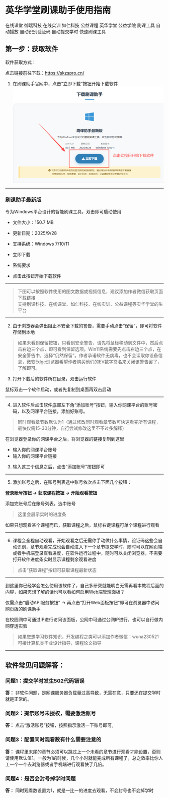 # 英华学堂刷课助手使用指南
在线课堂 御瑞科技 在线实训 如仁科技 公益课程 英华学堂 公益学院 刷课工具 自动播放 自动识别验证码 自动提交学时 快速刷课工具
## 第一步：获取软件  
软件获取方式：  

点击链接前往下载：https://skzspro.cn/  

1. 在刷课助手官网中，点击“立即下载”按钮开始下载软件  
![下载软件](./1.png "可选标题")
---

### 刷课助手最新版  
专为Windows平台设计的智能刷课工具，双击即可启动使用  

- 文件大小：150.7 MB  
- 更新日期：2025/9/28  
- 支持系统：Windows 7/10/11  

- 立即下载  
- 系统要求  
- 点击此按钮开始下载软件  

---

> 下图可以按照软件使用的图文数据或视频信息，建议添加作者微信获取页面下载链接  
> 支持刷课科技、在线课堂、如仁科技、在线实训、公益课程等实华学堂的生平台

---

2. 由于浏览器会弹出阻止不安全下载的警告，需要手动点击“保留”，即可将软件存储到本地

> 如果未看到保留按钮，只看到安全警告，请先将鼠标移动到文件中，然后点击右边三个点，即可看到保留选项。Win11系统需要先点击右边三个点，在安全警告中，选择“仍然保留”。作者承诺软件无病毒，也不会读取你设备信息，微软Edge浏览器希望作者购买他们的EV数字签名来关闭该警告罢了，了解即可。

3. 打开下载后的软件所在目录，双击运行软件

鼠标双击一个软件启动，或者先复制到桌面再双击启动

---

4. 进入软件后点击软件底部左下角“添加账号”按钮，输入你网课平台的账号密码，以及网课平台链接，添加好账号。

> 同时观看章节数默认为1（通过修改同时观看章节数可快速看完所有课程，最快仅需15-30分钟，自行尝试修改这里不不过多解释）

在浏览器登录你的网课平台之后，将浏览器的链接复制到这里

- 输入你的网课平台账号
- 输入你的网课平台链接

3. 输入这三个信息之后，点击“添加账号”按钮即可

---

5. 添加账号之后，在账号列表选中账号依次点击下面几个按钮：

**登录账号按钮 → 获取课程按钮 → 开始观看按钮**

添加完账号后在账号列表，选中账号

> 这里会展示实时的进度条

如果只想观看某个课程而已，获取课程之后，鼠标右键课程可单个课程进行观看

---

6. 课程会全程自动观看，开始观看之后无需你手动做什么事情，验证码这些会自动识别，章节观看完成也会自动进入下一个章节提交学时，随时可以在网页端或者手机端登录查看进度，在软件运行过程中，随时可以关闭浏览器，不需要打开软件进度条实时显示课程剩余观看进度

> 点击“获取课程”按钮可获取课程最新状态

---

到这里你已经学会怎么使用该软件了，自己多研究就能明白无需再看本教程后面的内容，如果您想了解的话也可以看如何启用Web端管理面板？

仅需点击“启动API服务按钮” → 再点击“打开Web面板按钮”即可在浏览器中访问网页版的刷课助手

在校园网中可通过IP进行访问该面板，公网中可通过公网IP进行，也可以自行做内网穿透实验

> 如果您想学习软件知识，开发编程之类可以添加作者微信：wuna230521  
> 可接计算机类毕业设计指导，课程论文指导

---

## 软件常见问题解答：

### 问题1：提交学时发生502代码错误
**答：** 非软件问题，是网课服务器负载量过高导致，无需在意，只要还在提交学时就是正常的。

### 问题2：提示账号未授权，需要激活账号
**答：** 点击“激活账号”按钮，按照指示激活一下账号即可。

### 问题3：配置同时观看数有什么需要注意的
**答：** 课程里末尾的章节必须可以跳过上一个未看的章节进行观看才能设置，否则请使用默认值1。一般为1的时候，几个小时就能完成所有课程了，总之效率比你人工一个一个去浏览器或者手机端进行观看快了几倍。

### 问题4：是否会封号掉学时问题
**答：** 同时观看数设置为1，就是一比一的进度去观看，不会封号也不会掉学时
